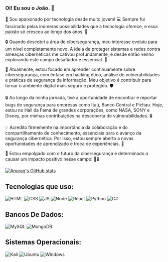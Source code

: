 ### Oi! Eu sou o João. 👋

👋 Sou apaixonado por tecnologia desde muito jovem! 💻 Sempre fui fascinado pelas inúmeras possibilidades que a tecnologia oferece, e essa paixão só cresceu ao longo dos anos. 🚀

🔒 Quando descobri a área de cibersegurança, meu interesse evoluiu para um nível completamente novo. A ideia de proteger sistemas e redes contra ameaças cibernéticas me cativou profundamente, e desde então venho explorando este campo desafiador e essencial. 🔐

🎯 Atualmente, estou focado em aprender continuamente sobre cibersegurança, com ênfase em hacking ético, análise de vulnerabilidades e práticas de segurança da informação. Meu objetivo é contribuir para tornar o ambiente digital mais seguro e protegido. 🛡️

🔒 Ao longo da minha jornada, tive a oportunidade de encontrar e reportar bugs de segurança para empresas como Itaú, Banco Central e Pichau. Hoje, estou no Hall da Fama de grandes corporações, como NASA, SONY e Disney, por minhas contribuições na descoberta de vulnerabilidades. 🔒

💡 Acredito firmemente na importância da colaboração e do compartilhamento de conhecimento, essenciais para o avanço da segurança cibernética. Por isso, estou sempre aberto a novas oportunidades de aprendizado e troca de experiências. 🤝

🌟 Estou empolgado com o futuro da cibersegurança e determinado a causar um impacto positivo nesse campo! 🚀🔒


[![Anurag's GitHub stats](https://github-readme-stats.vercel.app/api?username=Pixel-DefaultBR&theme=dracula)](https://github.com/JotaPe-Ventura/)

## Tecnologias que uso:

![HTML](https://img.shields.io/badge/HTML5-E34F26?style=for-the-badge&logo=html5&logoColor=white)
![CSS](https://img.shields.io/badge/CSS3-1572B6?style=for-the-badge&logo=css3&logoColor=whitee)
![JS](https://img.shields.io/badge/JavaScript-F7DF1E?style=for-the-badge&logo=javascript&logoColor=black)
![Node](https://img.shields.io/badge/Node.js-43853D?style=for-the-badge&logo=node.js&logoColor=white)
![React](https://img.shields.io/badge/React-20232A?style=for-the-badge&logo=react&logoColor=61DAFB)
![Python](https://img.shields.io/badge/Python-14354C?style=for-the-badge&logo=python&logoColor=white)
![C#](https://img.shields.io/badge/C%23-239120?style=for-the-badge&logo=c-sharp&logoColor=white)

## Bancos De Dados:
![MySQL](https://img.shields.io/badge/MySQL-00000F?style=for-the-badge&logo=mysql&logoColor=white)
![MongoDB](https://img.shields.io/badge/MongoDB-4EA94B?style=for-the-badge&logo=mongodb&logoColor=white)

## Sistemas Operacionais:
![Kali](https://img.shields.io/badge/Kali_Linux-557C94?style=for-the-badge&logo=kali-linux&logoColor=white)
![Ubuntu](https://img.shields.io/badge/Ubuntu-E95420?style=for-the-badge&logo=ubuntu&logoColor=white)
![Windows](https://img.shields.io/badge/Windows-0078D6?style=for-the-badge&logo=windows&logoColor=white)


